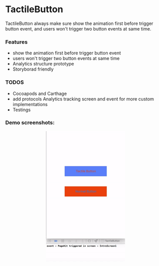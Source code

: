 # TactileButton

TactileButton always make sure show the animation first before trigger button event, and users won't trigger two button events at same time.

### Features
- show the animation first before trigger button event
- users won't trigger two button events at same time
- Analytics structure prototype
- Storyborad friendly

### TODOS
- Cocoapods and Carthage
- add protocols Analytics tracking screen and event for more custom implementations
- Testings

### Demo screenshots:
<p align="center">
<img src="https://github.com/tonyli508/TactileButton/blob/master/example.gif" alt="Demo photo" width="249" height="411" />
</p>
